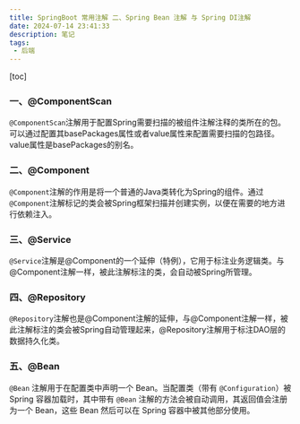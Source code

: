 ```yaml
---
title: SpringBoot 常用注解 二、Spring Bean 注解 与 Spring DI注解
date: 2024-07-14 23:41:33
description: 笔记
tags:
 - 后端
---
```


[toc]

### 一、@ComponentScan

`@ComponentScan`注解用于配置Spring需要扫描的被组件注解注释的类所在的包。可以通过配置其basePackages属性或者value属性来配置需要扫描的包路径。value属性是basePackages的别名。

### 二、@Component

`@Component`注解的作用是将一个普通的Java类转化为Spring的组件。通过`@Component`注解标记的类会被Spring框架扫描并创建实例，以便在需要的地方进行依赖注入。

### 三、@Service

`@Service`注解是@Component的一个延伸（特例），它用于标注业务逻辑类。与@Component注解一样，被此注解标注的类，会自动被Spring所管理。

### 四、@Repository

`@Repository`注解也是@Component注解的延伸，与@Component注解一样，被此注解标注的类会被Spring自动管理起来，@Repository注解用于标注DAO层的数据持久化类。

### 五、@Bean

`@Bean` 注解用于在配置类中声明一个 Bean。当配置类（带有 `@Configuration`）被 Spring 容器加载时，其中带有 `@Bean` 注解的方法会被自动调用，其返回值会注册为一个 Bean，这些 Bean 然后可以在 Spring 容器中被其他部分使用。

